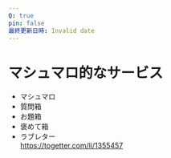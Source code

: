 ```yaml
---
Q: true
pin: false
最終更新日時: Invalid date
---
```

# マシュマロ的なサービス

- マシュマロ
- 質問箱
- お題箱
- 褒めて箱
- ラブレター  
    https://togetter.com/li/1355457
